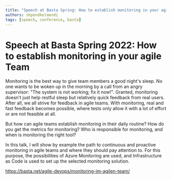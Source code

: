 ```yaml
---
title: "Speech at Basta Spring: How to establish monitoring in your agile Team"
authors: shpendkelmendi
tags: [speech, conference, basta]
---
```


# Speech at Basta Spring 2022: How to establish monitoring in your agile Team

Monitoring is the best way to give team members a good night's sleep. No one wants to be woken up in the morning by a call from an angry supervisor: "The system is not working; fix it now!". Granted, monitoring doesn't just help restful sleep but relatively quick feedback from real users. After all, we all strive for feedback in agile teams. With monitoring, real and fast feedback becomes possible, where tests only allow it with a lot of effort or are not feasible at all.

But how can agile teams establish monitoring in their daily routine? How do you get the metrics for monitoring? Who is responsible for monitoring, and when is monitoring the right tool?

In this talk, I will show by example the path to continuous and proactive monitoring in agile teams and where they should pay attention to. For this purpose, the possibilities of Azure Monitoring are used, and Infrastructure as Code is used to set up the selected monitoring solution.

https://basta.net/agile-devops/monitoring-im-agilen-team/
